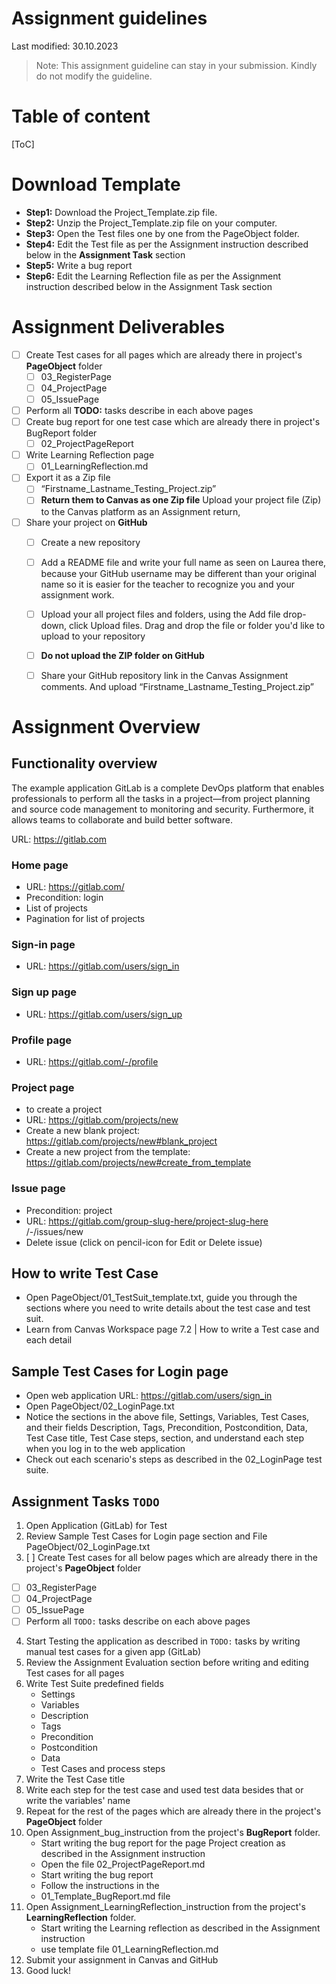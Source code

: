 # Assignment guidelines

Last modified: 30.10.2023

> Note: This assignment guideline can stay in your submission. Kindly do not modify the guideline.

# Table of content

[ToC]

# Download Template

- **Step1:** Download the Project_Template.zip file.
- **Step2:** Unzip the Project_Template.zip file on your computer.
- **Step3:** Open the Test files one by one from the PageObject folder.
- **Step4:** Edit the Test file as per the Assignment instruction described below in the **Assignment Task** section
- **Step5:** Write a bug report
- **Step6:** Edit the Learning Reflection file as per the Assignment instruction described below in the Assignment Task section

# Assignment Deliverables

- [ ] Create Test cases for all pages which are already there in project's **PageObject** folder
  - [ ] 03_RegisterPage
  - [ ] 04_ProjectPage
  - [ ] 05_IssuePage
- [ ] Perform all **TODO:** tasks describe in each above pages
- [ ] Create bug report for one test case which are already there in project's BugReport folder
  - [ ] 02_ProjectPageReport
- [ ] Write Learning Reflection page
  - [ ] 01_LearningReflection.md
- [ ] Export it as a Zip file 
   - [ ] “Firstname_Lastname_Testing_Project.zip”  
   - [ ] **Return them to Canvas as one Zip file** Upload your project file (Zip) to the Canvas platform as an Assignment return,
- [ ] Share your project on **GitHub** 
   - [ ] Create a new repository
   - [ ] Add a README file and write your full name as seen on Laurea there, because your GitHub username may be different than your original name so it is easier for the teacher to recognize you and your assignment work.
   - [ ] Upload your all project files and folders, using the Add file drop-down, click Upload files. Drag and drop the file or folder you'd like to upload to your repository
   - [ ] **Do not upload the ZIP folder on GitHub**
   - [ ] Share your GitHub repository link in the Canvas Assignment comments. And upload “Firstname_Lastname_Testing_Project.zip”  


# Assignment Overview

## Functionality overview

The example application GitLab is a complete DevOps platform that enables professionals to perform all the tasks in a project—from project planning and source code management to monitoring and security. Furthermore, it allows teams to collaborate and build better software.

URL: https://gitlab.com

### Home page

- URL: https://gitlab.com/
- Precondition: login
- List of projects
- Pagination for list of projects

### Sign-in page

- URL: https://gitlab.com/users/sign_in

### Sign up page

- URL: https://gitlab.com/users/sign_up

### Profile page

- URL: https://gitlab.com/-/profile

### Project page

- to create a project
- URL: https://gitlab.com/projects/new
- Create a new blank project: https://gitlab.com/projects/new#blank_project
- Create a new project from the template: https://gitlab.com/projects/new#create_from_template

### Issue page

- Precondition: project
- URL: https://gitlab.com/group-slug-here/project-slug-here /-/issues/new
- Delete issue (click on pencil-icon for Edit or Delete issue)

## How to write Test Case

- Open PageObject/01_TestSuit_template.txt, guide you through the sections where you need to write details about the test case and test suit.
- Learn from Canvas Workspace page 7.2 | How to write a Test case and each detail

## Sample Test Cases for Login page

- Open web application URL: https://gitlab.com/users/sign_in
- Open PageObject/02_LoginPage.txt
- Notice the sections in the above file, Settings, Variables, Test Cases, and their fields Description, Tags, Precondition, Postcondition, Data, Test Case title, Test Case steps, section, and understand each step when you log in to the web application
- Check out each scenario's steps as described in the 02_LoginPage test suite.

## Assignment Tasks `TODO`

1. Open Application (GitLab) for Test
2. Review Sample Test Cases for Login page section and File PageObject/02_LoginPage.txt
3. [ ] Create Test cases for all below pages which are already there in the project's **PageObject** folder

- [ ] 03_RegisterPage
- [ ] 04_ProjectPage
- [ ] 05_IssuePage
- [ ] Perform all `TODO:` tasks describe on each above pages

4. Start Testing the application as described in `TODO:` tasks by writing manual test cases for a given app (GitLab)
5. Review the Assignment Evaluation section before writing and editing Test cases for all pages
6. Write Test Suite predefined fields
   - Settings
   - Variables
   - Description
   - Tags
   - Precondition
   - Postcondition
   - Data
   - Test Cases and process steps
7. Write the Test Case title
8. Write each step for the test case and used test data besides that or write the variables' name
9. Repeat for the rest of the pages which are already there in the project's **PageObject** folder
10. Open Assignment_bug_instruction from the project's **BugReport** folder.
      - Start writing the bug report for the page Project creation as described in the Assignment instruction
      - Open the file 02_ProjectPageReport.md
      - Start writing the bug report
      - Follow the instructions in the
      - 01_Template_BugReport.md file
11. Open Assignment_LearningReflection_instruction from the project's **LearningReflection** folder.
      - Start writing the Learning reflection as described in the Assignment instruction
      - use template file 01_LearningReflection.md
12. Submit your assignment in Canvas and GitHub
13. Good luck!
